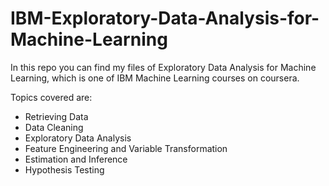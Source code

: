 # IBM-Exploratory-Data-Analysis-for-Machine-Learning

In this repo you can find my files of Exploratory Data Analysis for Machine Learning, which is one of IBM Machine Learning courses on coursera.

Topics covered are:

- Retrieving Data
- Data Cleaning
- Exploratory Data Analysis
- Feature Engineering and Variable Transformation 
- Estimation and Inference
- Hypothesis Testing
